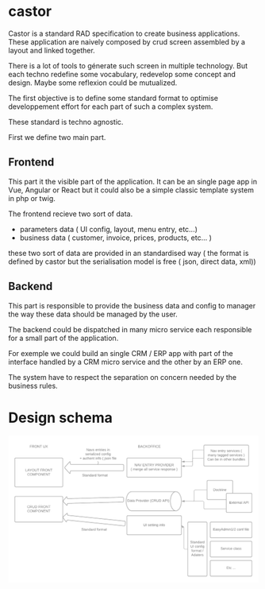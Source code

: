 # castor

Castor is a standard RAD specification to create business applications. 
These application are naively composed by crud screen assembled by a layout and linked together.

There is a lot of tools to génerate such screen in multiple technology. But each techno redefine some vocabulary, redevelop some concept and design.
Maybe some reflexion could be mutualized.

The first objective is to define some standard format to optimise developpement effort for each part of such a complex system.

These standard is techno agnostic.

First we define two main part.

## Frontend

This part it the visible part of the application. It can be an single page app in Vue, Angular or React but it could also be a simple classic template system in php or twig.

The frontend recieve two sort of data. 
- parameters data ( UI config, layout, menu entry, etc...)
- business data ( customer, invoice, prices, products, etc... )

these two sort of data are provided in an standardised way ( the format is defined by castor but the serialisation model is free ( json, direct data, xml))


## Backend

This part is responsible to provide the business data and config to manager the way these data should be managed by the user.

The backend could be dispatched in many micro service each responsible for a small part of the application.

For exemple we could build an single CRM / ERP app with part of the interface handled by a CRM micro service and the other by an ERP one.

The system have to respect the separation on concern needed by the business rules.


# Design schema
![](design.png)

## 